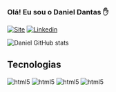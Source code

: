 ### Olá! Eu sou o Daniel Dantas ✋

[![Site](https://img.shields.io/website?label=danieldantasoliv&style=for-the-badge&url=http://danieldantasoliv.atwebpages.com/)](http://danieldantasoliv.atwebpages.com/)
[![Linkedin](https://img.shields.io/badge/LinkedIn-0077B5?style=for-the-badge&logo=linkedin&logoColor=white)](https://www.linkedin.com/in/daniel-dantas-oliveira-408849162/)

![Daniel GitHub stats](https://github-readme-stats.vercel.app/api?username=dantasoliv&show_icons=true&theme=onedark)

## Tecnologias

<div>
<img align="center" alt="html5" src="https://img.shields.io/badge/HTML5-E34F26?style=for-the-badge&logo=html5&logoColor=white">
<img align="center" alt="html5" src="https://img.shields.io/badge/CSS3-1572B6?style=for-the-badge&logo=css3&logoColor=white">
<img align="center" alt="html5" src="https://img.shields.io/badge/Python-14354C?style=for-the-badge&logo=python&logoColor=white">
<img align="center" alt="html5" src="https://img.shields.io/badge/Ubuntu-E95420?style=for-the-badge&logo=ubuntu&logoColor=white">
</div>

